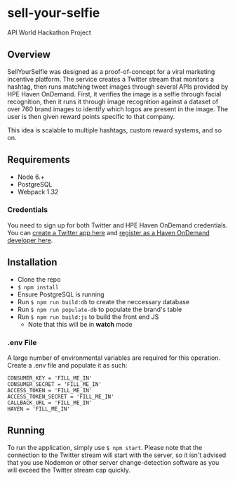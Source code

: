 # sell-your-selfie
API World Hackathon Project

## Overview
SellYourSelfie was designed as a proof-of-concept for a viral marketing incentive platform. The service creates a Twitter stream that monitors a hashtag, then runs matching tweet images through several APIs provided by HPE Haven OnDemand. First, it verifies the image is a selfie through facial recognition, then it runs it through image recognition against a dataset of over 760 brand images to identify which logos are present in the image. The user is then given reward points specific to that company. 

This idea is scalable to multiple hashtags, custom reward systems, and so on. 

## Requirements
- Node 6.+
- PostgreSQL
- Webpack 1.32

### Credentials
You need to sign up for both Twitter and HPE Haven OnDemand credentials. You can [create a Twitter app here](https://apps.twitter.com/) and [register as a Haven OnDemand developer here](https://www.havenondemand.com/signup.html). 


## Installation
- Clone the repo
- `$ npm install`
- Ensure PostgreSQL is running
- Run `$ npm run build:db` to create the neccessary database
- Run `$ npm run populate-db` to populate the brand's table
- Run `$ npm run build:js` to build the front end JS
	- Note that this will be in **watch** mode 	

### .env File
A large number of environmental variables are required for this operation. Create a .env file and populate it as such:

```
CONSUMER_KEY = 'FILL_ME_IN'
CONSUMER_SECRET = 'FILL_ME_IN'
ACCESS_TOKEN = 'FILL_ME_IN'
ACCESS_TOKEN_SECRET = 'FILL_ME_IN'
CALLBACK_URL = 'FILL_ME_IN'
HAVEN = 'FILL_ME_IN'
```

## Running
To run the application, simply use `$ npm start`. Please note that the connection to the Twitter stream will start with the server, so it isn't advised that you use Nodemon or other server change-detection software as you will exceed the Twitter stream cap quickly. 



